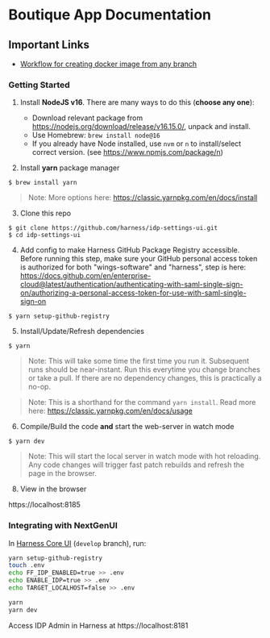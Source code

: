 # Boutique App Documentation

## Important Links

- [Workflow for creating docker image from any branch](https://app.harness.io/ng/#/account/vpCkHKsDSxK9_KYfjCTMKA/cd/orgs/default/projects/IDP_Settings_UI/pipelines/Docker_Image/pipeline-studio/)

### Getting Started

1. Install **NodeJS v16**. There are many ways to do this (**choose any one**):

   - Download relevant package from https://nodejs.org/download/release/v16.15.0/, unpack and install.
   - Use Homebrew: `brew install node@16`
   - If you already have Node installed, use `nvm` or `n` to install/select correct version. (see https://www.npmjs.com/package/n)

2. Install **yarn** package manager

```shell
$ brew install yarn
```

> Note: More options here: https://classic.yarnpkg.com/en/docs/install

3. Clone this repo

```shell
$ git clone https://github.com/harness/idp-settings-ui.git
$ cd idp-settings-ui
```

4. Add config to make Harness GitHub Package Registry accessible. Before running this step, make sure your GitHub personal access token is authorized for both "wings-software" and "harness", step is here: https://docs.github.com/en/enterprise-cloud@latest/authentication/authenticating-with-saml-single-sign-on/authorizing-a-personal-access-token-for-use-with-saml-single-sign-on

```shell
$ yarn setup-github-registry
```

5. Install/Update/Refresh dependencies

```shell
$ yarn
```

> Note: This will take some time the first time you run it. Subsequent runs should be near-instant. Run this everytime you change branches or take a pull. If there are no dependency changes, this is practically a no-op.

> Note: This is a shorthand for the command `yarn install`. Read more here: https://classic.yarnpkg.com/en/docs/usage

6. Compile/Build the code **and** start the web-server in watch mode

```shell
$ yarn dev
```

> Note: This will start the local server in watch mode with hot reloading. Any code changes will trigger fast patch rebuilds and refresh the page in the browser.

8. View in the browser

https://localhost:8185

### Integrating with NextGenUI

In [Harness Core UI](https://github.com/harness/harness-core-ui) (`develop` branch), run:

```sh
yarn setup-github-registry
touch .env
echo FF_IDP_ENABLED=true >> .env
echo ENABLE_IDP=true >> .env
echo TARGET_LOCALHOST=false >> .env

yarn
yarn dev
```

Access IDP Admin in Harness at https://localhost:8181
